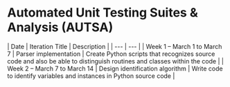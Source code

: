 # Automated Unit Testing Suites & Analysis (AUTSA)

| Date | Iteration Title | Description |
| --- | --- |
| Week 1 – March 1 to March 7 | Parser implementation  | Create Python scripts that recognizes source code and also be able to distinguish routines and classes within the code |
| Week 2 – March 7 to March 14 | Design identification algorithm | Write code to identify variables and instances in Python source code |

